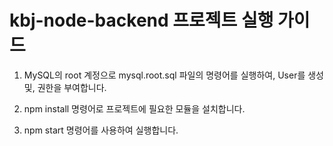 # kbj-node-backend 프로젝트 실행 가이드

1. MySQL의 root 계정으로 mysql.root.sql 파일의 명령어를 실행하여, User를 생성 및, 권한을 부여합니다.

2. npm install 명령어로 프로젝트에 필요한 모듈을 설치합니다.

3. npm start 명령어를 사용하여 실행합니다.